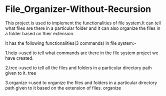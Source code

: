 # File_Organizer-Without-Recursion
This project is used to implement the functionalities of file system.It can tell what files are there in a particular folder and it can also organize the files in a folder based on their extension. 

It has the following functionalities(3 commands) in file system:-

1.help->used to tell what commands are there in the file system project we have created.

2.tree->used to tell all the files and folders in a particular directory path given to it. tree<pathname>

3.organize->used to organize the files and folders in a particular directory path given to it based on the extension of files. organize<pathname>
